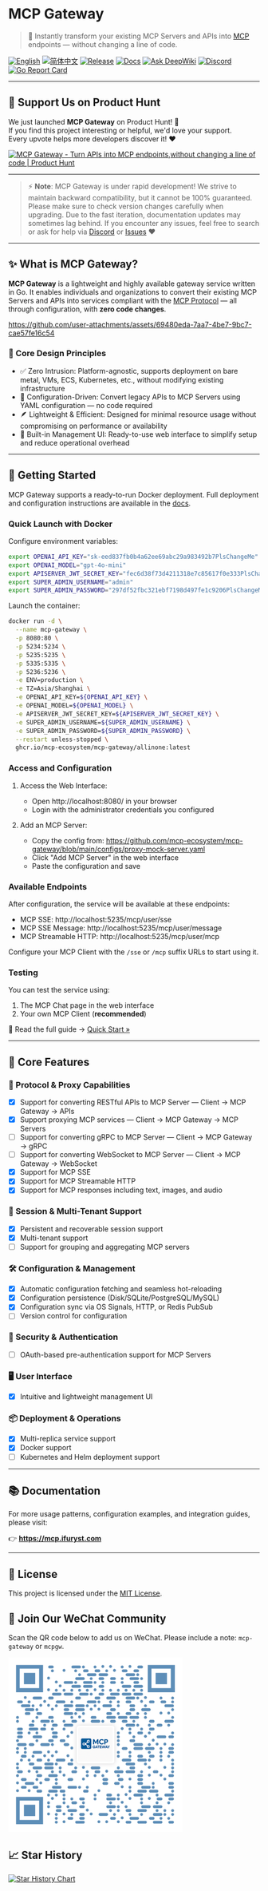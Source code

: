# MCP Gateway

> 🚀 Instantly transform your existing MCP Servers and APIs into [MCP](https://modelcontextprotocol.io/) endpoints — without changing a line of code.

[![English](https://img.shields.io/badge/English-Click-yellow)](./README.md)
[![简体中文](https://img.shields.io/badge/简体中文-点击查看-orange)](docs/README.zh-CN.md)
[![Release](https://img.shields.io/github/v/release/mcp-ecosystem/mcp-gateway)](https://github.com/mcp-ecosystem/mcp-gateway/releases)
[![Docs](https://img.shields.io/badge/Docs-View%20Online-blue)](https://mcp.ifuryst.com)
[![Ask DeepWiki](https://deepwiki.com/badge.svg)](https://deepwiki.com/mcp-ecosystem/mcp-gateway)
[![Discord](https://img.shields.io/badge/Discord-Join%20our%20Discord-5865F2?logo=discord&logoColor=white)](https://discord.gg/udf69cT9TY)
[![Go Report Card](https://goreportcard.com/badge/github.com/mcp-ecosystem/mcp-gateway)](https://goreportcard.com/report/github.com/mcp-ecosystem/mcp-gateway)

---

## 🎯 Support Us on Product Hunt

We just launched **MCP Gateway** on Product Hunt! 🚀  
If you find this project interesting or helpful, we'd love your support.  
Every upvote helps more developers discover it! ❤️

<a href="https://www.producthunt.com/posts/mcp-gateway?embed=true&utm_source=badge-featured&utm_medium=badge&utm_souce=badge-mcp&#0045;gateway" target="_blank"><img src="https://api.producthunt.com/widgets/embed-image/v1/featured.svg?post_id=958310&theme=light&t=1745767484477" alt="MCP&#0032;Gateway - Turn&#0032;APIs&#0032;into&#0032;MCP&#0032;endpoints&#0044;without&#0032;changing&#0032;a&#0032;line&#0032;of&#0032;code | Product Hunt" style="width: 250px; height: 54px;" width="250" height="54" /></a>

---

> ⚡ **Note**: MCP Gateway is under rapid development! We strive to maintain backward compatibility, but it cannot be 100% guaranteed. Please make sure to check version changes carefully when upgrading. Due to the fast iteration, documentation updates may sometimes lag behind. If you encounter any issues, feel free to search or ask for help via [Discord](https://discord.gg/udf69cT9TY) or [Issues](https://github.com/mcp-ecosystem/mcp-gateway/issues) ❤️

---

## ✨ What is MCP Gateway?

**MCP Gateway** is a lightweight and highly available gateway service written in Go. It enables individuals and organizations to convert their existing MCP Servers and APIs into services compliant with the [MCP Protocol](https://modelcontextprotocol.io/) — all through configuration, with **zero code changes**.

https://github.com/user-attachments/assets/69480eda-7aa7-4be7-9bc7-cae57fe16c54

### 🔧 Core Design Principles

- ✅ Zero Intrusion: Platform-agnostic, supports deployment on bare metal, VMs, ECS, Kubernetes, etc., without modifying existing infrastructure
- 🔄 Configuration-Driven: Convert legacy APIs to MCP Servers using YAML configuration — no code required
- 🪶 Lightweight & Efficient: Designed for minimal resource usage without compromising on performance or availability
- 🧭 Built-in Management UI: Ready-to-use web interface to simplify setup and reduce operational overhead

---

## 🚀 Getting Started

MCP Gateway supports a ready-to-run Docker deployment. Full deployment and configuration instructions are available in the [docs](https://mcp.ifuryst.com/getting-started/quick-start).

### Quick Launch with Docker

Configure environment variables:

```bash
export OPENAI_API_KEY="sk-eed837fb0b4a62ee69abc29a983492b7PlsChangeMe"
export OPENAI_MODEL="gpt-4o-mini"
export APISERVER_JWT_SECRET_KEY="fec6d38f73d4211318e7c85617f0e333PlsChangeMe"
export SUPER_ADMIN_USERNAME="admin"
export SUPER_ADMIN_PASSWORD="297df52fbc321ebf7198d497fe1c9206PlsChangeMe"
```

Launch the container:

```bash
docker run -d \
  --name mcp-gateway \
  -p 8080:80 \
  -p 5234:5234 \
  -p 5235:5235 \
  -p 5335:5335 \
  -p 5236:5236 \
  -e ENV=production \
  -e TZ=Asia/Shanghai \
  -e OPENAI_API_KEY=${OPENAI_API_KEY} \
  -e OPENAI_MODEL=${OPENAI_MODEL} \
  -e APISERVER_JWT_SECRET_KEY=${APISERVER_JWT_SECRET_KEY} \
  -e SUPER_ADMIN_USERNAME=${SUPER_ADMIN_USERNAME} \
  -e SUPER_ADMIN_PASSWORD=${SUPER_ADMIN_PASSWORD} \
  --restart unless-stopped \
  ghcr.io/mcp-ecosystem/mcp-gateway/allinone:latest
```

### Access and Configuration

1. Access the Web Interface:
   - Open http://localhost:8080/ in your browser
   - Login with the administrator credentials you configured

2. Add an MCP Server:
   - Copy the config from: https://github.com/mcp-ecosystem/mcp-gateway/blob/main/configs/proxy-mock-server.yaml
   - Click "Add MCP Server" in the web interface
   - Paste the configuration and save

### Available Endpoints

After configuration, the service will be available at these endpoints:

- MCP SSE: http://localhost:5235/mcp/user/sse
- MCP SSE Message: http://localhost:5235/mcp/user/message
- MCP Streamable HTTP: http://localhost:5235/mcp/user/mcp

Configure your MCP Client with the `/sse` or `/mcp` suffix URLs to start using it.

### Testing

You can test the service using:

1. The MCP Chat page in the web interface
2. Your own MCP Client (**recommended**)

📖 Read the full guide → [Quick Start »](https://mcp.ifuryst.com/getting-started/quick-start)

---

## 🚀 Core Features

### 🔌 Protocol & Proxy Capabilities
- [x] Support for converting RESTful APIs to MCP Server — Client → MCP Gateway → APIs  
- [x] Support proxying MCP services — Client → MCP Gateway → MCP Servers  
- [ ] Support for converting gRPC to MCP Server — Client → MCP Gateway → gRPC  
- [ ] Support for converting WebSocket to MCP Server — Client → MCP Gateway → WebSocket  
- [x] Support for MCP SSE  
- [x] Support for MCP Streamable HTTP  
- [x] Support for MCP responses including text, images, and audio  

### 🧠 Session & Multi-Tenant Support
- [x] Persistent and recoverable session support  
- [x] Multi-tenant support  
- [ ] Support for grouping and aggregating MCP servers  

### 🛠 Configuration & Management
- [x] Automatic configuration fetching and seamless hot-reloading  
- [x] Configuration persistence (Disk/SQLite/PostgreSQL/MySQL)  
- [x] Configuration sync via OS Signals, HTTP, or Redis PubSub  
- [ ] Version control for configuration  

### 🔐 Security & Authentication
- [ ] OAuth-based pre-authentication support for MCP Servers  

### 🖥 User Interface
- [x] Intuitive and lightweight management UI  

### 📦 Deployment & Operations
- [x] Multi-replica service support  
- [x] Docker support  
- [ ] Kubernetes and Helm deployment support  

---

## 📚 Documentation

For more usage patterns, configuration examples, and integration guides, please visit:

👉 **https://mcp.ifuryst.com**

---

## 📄 License

This project is licensed under the [MIT License](LICENSE).

## 💬 Join Our WeChat Community

Scan the QR code below to add us on WeChat. Please include a note: `mcp-gateway` or `mcpgw`.

<img src="web/public/wechat-qrcode.png" alt="WeChat QR Code" width="350" height="350" />

## 📈 Star History

[![Star History Chart](https://api.star-history.com/svg?repos=mcp-ecosystem/mcp-gateway&type=Date)](https://star-history.com/#mcp-ecosystem/mcp-gateway&Date)
